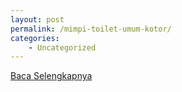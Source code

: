 ```yaml
---
layout: post
permalink: /mimpi-toilet-umum-kotor/
categories:
    - Uncategorized
---
```


[Baca Selengkapnya](/01)
